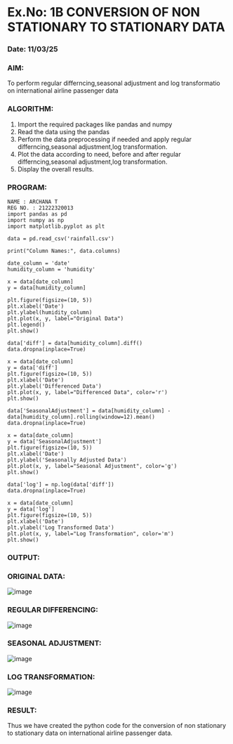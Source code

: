 # Ex.No: 1B                     CONVERSION OF NON STATIONARY TO STATIONARY DATA
### Date: 11/03/25

### AIM:
To perform regular differncing,seasonal adjustment and log transformatio on international airline passenger data
### ALGORITHM:
1. Import the required packages like pandas and numpy
2. Read the data using the pandas
3. Perform the data preprocessing if needed and apply regular differncing,seasonal adjustment,log transformation.
4. Plot the data according to need, before and after regular differncing,seasonal adjustment,log transformation.
5. Display the overall results.
### PROGRAM:
```
NAME : ARCHANA T
REG NO. : 21222320013
import pandas as pd
import numpy as np
import matplotlib.pyplot as plt

data = pd.read_csv('rainfall.csv')

print("Column Names:", data.columns)

date_column = 'date'
humidity_column = 'humidity'

x = data[date_column]
y = data[humidity_column]

plt.figure(figsize=(10, 5))
plt.xlabel('Date')
plt.ylabel(humidity_column)
plt.plot(x, y, label="Original Data")
plt.legend()
plt.show()

data['diff'] = data[humidity_column].diff()
data.dropna(inplace=True)

x = data[date_column]
y = data['diff']
plt.figure(figsize=(10, 5))
plt.xlabel('Date')
plt.ylabel('Differenced Data')
plt.plot(x, y, label="Differenced Data", color='r')
plt.show()

data['SeasonalAdjustment'] = data[humidity_column] - data[humidity_column].rolling(window=12).mean()
data.dropna(inplace=True)

x = data[date_column]
y = data['SeasonalAdjustment']
plt.figure(figsize=(10, 5))
plt.xlabel('Date')
plt.ylabel('Seasonally Adjusted Data')
plt.plot(x, y, label="Seasonal Adjustment", color='g')
plt.show()

data['log'] = np.log(data['diff'])
data.dropna(inplace=True)

x = data[date_column]
y = data['log']
plt.figure(figsize=(10, 5))
plt.xlabel('Date')
plt.ylabel('Log Transformed Data')
plt.plot(x, y, label="Log Transformation", color='m')
plt.show()
```



### OUTPUT:

### ORIGINAL DATA:
![image](https://github.com/user-attachments/assets/e3ec87e1-e085-4927-bff4-261836846926)


### REGULAR DIFFERENCING:
![image](https://github.com/user-attachments/assets/f4d6639d-eed0-462c-9431-02a99811b135)



### SEASONAL ADJUSTMENT:
![image](https://github.com/user-attachments/assets/e8b953c7-0bc7-4f9b-a82c-5fb9eb91e649)


### LOG TRANSFORMATION:
![image](https://github.com/user-attachments/assets/17984345-a337-4e1d-b95c-be0f8bae3b27)


### RESULT:
Thus we have created the python code for the conversion of non stationary to stationary data on international airline passenger
data.
